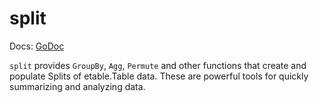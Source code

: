 # split

Docs: [GoDoc](https://pkg.go.dev/github.com/emer/etable/split)

`split` provides `GroupBy`, `Agg`, `Permute` and other functions that create and populate Splits of etable.Table data.  These are powerful tools for quickly summarizing and analyzing data.


